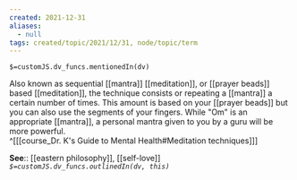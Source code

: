 ```yaml
---
created: 2021-12-31 
aliases:
  - null
tags: created/topic/2021/12/31, node/topic/term
---
```

`$=customJS.dv_funcs.mentionedIn(dv)`

Also known as sequential [[mantra]] [[meditation]], or [[prayer beads]] based [[meditation]], the technique consists or repeating a [[mantra]] a certain number of times. This amount is based on your [[prayer beads]] but you can also use the segments of your fingers. While "Om" is an appropriate [[mantra]], a personal mantra given to you by a guru will be more powerful.  
^[[[course_Dr. K's Guide to Mental Health#Meditation techniques]]]

**See**:: [[eastern philosophy]], [[self-love]]
*`$=customJS.dv_funcs.outlinedIn(dv, this)`*
